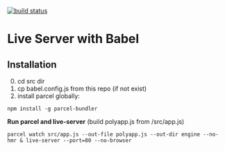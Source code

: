 
[![build status](https://travis-ci.org/tapio/live-server.svg)](https://travis-ci.org/tapio/live-server)

Live Server with Babel
===========


Installation
------------

0. cd src dir
1. cp babel.config.js from this repo (if not exist) 
2. install parcel globally:
```
npm install -g parcel-bundler
```


**Run parcel and live-server** (build polyapp.js from /src/app.js)

	parcel watch src/app.js --out-file polyapp.js --out-dir engine --no-hmr & live-server --port=80 --no-browser


